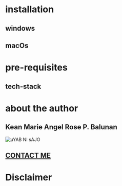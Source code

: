 # installation
## windows
## macOs

# pre-requisites
## tech-stack

# about the author
## Kean Marie Angel Rose P. Balunan
![uYAB NI sAJO](https://scontent.fdvo5-1.fna.fbcdn.net/v/t39.30808-6/452556027_510877478057986_2046277377837810216_n.jpg?_nc_cat=103&ccb=1-7&_nc_sid=a5f93a&_nc_eui2=AeGsVPgwAtO4qdBBd-90kaCddx2t_0PdPd93Ha3_Q90930Hc5EmYIJZRx_2I8UTswmck6ItDDZ-tHUbsqoZ7PNO7&_nc_ohc=hiHEEWs6xw8Q7kNvgFZILps&_nc_ht=scontent.fdvo5-1.fna&_nc_gid=AXZb16b7Auy895t7VgT3mMf&oh=00_AYBLbGJ1nSMnbqA6sNp60Gqw8bfG6ttC9hpYYIWRc0ZFrw&oe=670BACD7)
## [CONTACT ME](https://www.facebook.com/profile.php?id=100074072137878)

# Disclaimer 
